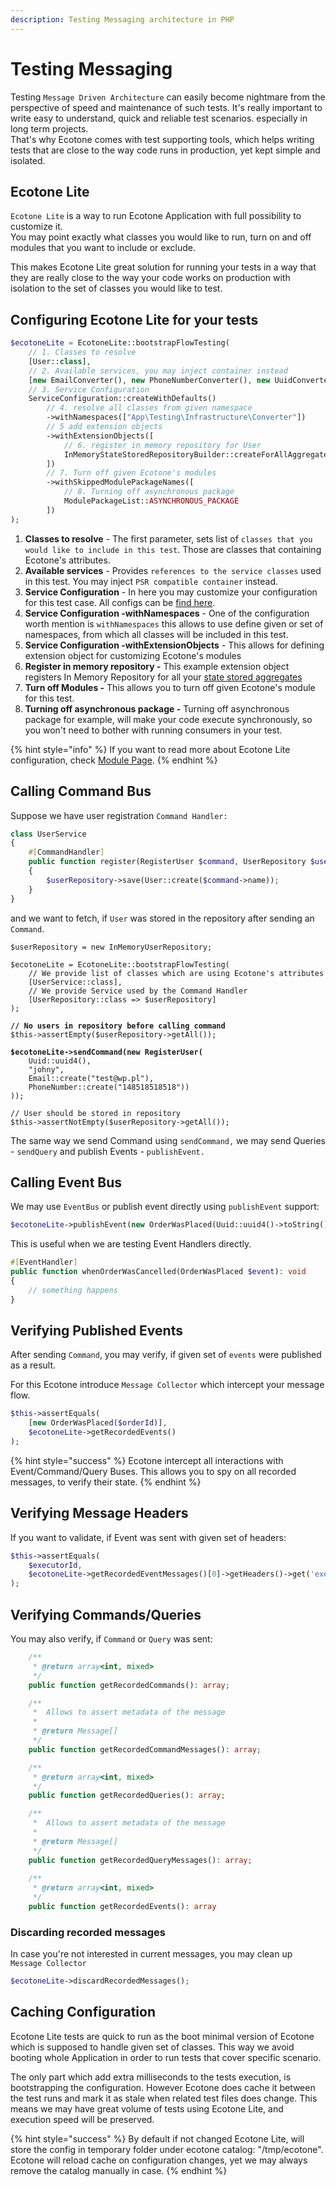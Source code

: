 ```yaml
---
description: Testing Messaging architecture in PHP
---
```


# Testing Messaging

Testing `Message Driven Architecture` can easily become nightmare from the perspective of speed and maintenance of such tests. It's really important to write easy to understand, quick and reliable test scenarios. especially in long term projects. \
That's why Ecotone comes with test supporting tools, which helps writing tests that are close to the way code runs in production, yet kept simple and isolated.

## Ecotone Lite

`Ecotone Lite` is a way to run Ecotone Application with full possibility to customize it.\
You may point exactly what classes you would like to run, turn on and off modules that you want to include or exclude.

This makes Ecotone Lite great solution for running your tests in a way that they are really close to the way your code works on production with isolation to the set of classes you would like to test.

## Configuring Ecotone Lite for your tests

```php
$ecotoneLite = EcotoneLite::bootstrapFlowTesting(
    // 1. Classes to resolve
    [User::class],
    // 2. Available services, you may inject container instead
    [new EmailConverter(), new PhoneNumberConverter(), new UuidConverter()],
    // 3. Service Configuration
    ServiceConfiguration::createWithDefaults()
        // 4. resolve all classes from given namespace
        ->withNamespaces(["App\Testing\Infrastructure\Converter"])
        // 5 add extension objects
        ->withExtensionObjects([
            // 6. register in memory repository for User
            InMemoryStateStoredRepositoryBuilder::createForAllAggregates()
        ])
        // 7. Turn off given Ecotone's modules
        ->withSkippedModulePackageNames([
            // 8. Turning off asynchronous package
            ModulePackageList::ASYNCHRONOUS_PACKAGE
        ])
);
```

1. **Classes to resolve** - The first parameter, sets list of `classes that you would like to include in this test`. Those are classes that containing Ecotone's attributes.
2. **Available services** - Provides `references to the service classes` used in this test. You may inject `PSR compatible container` instead.
3. **Service Configuration** - In here you may customize your configuration for this test case. All configs can be [find here](../../modules/ecotone-lite/#serviceconfiguration).
4. **Service Configuration -withNamespaces** - One of the configuration worth mention is `withNamespaces` this allows to use define given or set of namespaces, from which all classes will be included in this test.
5. **Service Configuration -withExtensionObjects** - This allows for defining extension object for customizing Ecotone's modules
6. **Register in memory repository -** This example extension object registers In Memory Repository for all your [state stored aggregates](../command-handling/state-stored-aggregate/)
7. **Turn off Modules -** This allows you to turn off given Ecotone's module for this test.
8. **Turning off asynchronous package -** Turning off asynchronous package for example, will make your code execute synchronously, so you won't need to bother with running consumers in your test.

{% hint style="info" %}
If you want to read more about Ecotone Lite configuration, check [Module Page](../../modules/ecotone-lite/).
{% endhint %}

## Calling Command Bus

Suppose we have user registration `Command Handler:`

```php
class UserService
{
    #[CommandHandler]
    public function register(RegisterUser $command, UserRepository $userRepository)
    {
        $userRepository->save(User::create($command->name));
    }
}
```

and we want to fetch, if `User` was stored in the repository after sending an `Command`.

<pre class="language-php"><code class="lang-php">$userRepository = new InMemoryUserRepository;

$ecotoneLite = EcotoneLite::bootstrapFlowTesting(
    // We provide list of classes which are using Ecotone's attributes
    [UserService::class],
    // We provide Service used by the Command Handler
    [UserRepository::class => $userRepository]
);
<strong>
</strong><strong>// No users in repository before calling command
</strong>$this->assertEmpty($userRepository->getAll());
<strong>
</strong><strong>$ecotoneLite->sendCommand(new RegisterUser(
</strong>    Uuid::uuid4(),
    "johny",
    Email::create("test@wp.pl"),
    PhoneNumber::create("148518518518"))
));

// User should be stored in repository
$this->assertNotEmpty($userRepository->getAll());
</code></pre>

The same way we send Command using `sendCommand,` we may send Queries - `sendQuery` and publish Events - `publishEvent.`

## Calling Event Bus

We may use `EventBus` or publish event directly using `publishEvent` support:

```php
$ecotoneLite->publishEvent(new OrderWasPlaced(Uuid::uuid4()->toString());
```

This is useful when we are testing Event Handlers directly.

```php
#[EventHandler]
public function whenOrderWasCancelled(OrderWasPlaced $event): void
{
    // something happens
}
```

## Verifying Published Events

After sending `Command`, you may verify, if given set of `events` were published as a result.&#x20;

For this Ecotone introduce `Message Collector` which intercept your message flow.

```php
$this->assertEquals(
    [new OrderWasPlaced($orderId)], 
    $ecotoneLite->getRecordedEvents()
);
```

{% hint style="success" %}
Ecotone intercept all interactions with Event/Command/Query Buses. This allows you to spy on all recorded messages, to verify their state.&#x20;
{% endhint %}

## Verifying Message Headers

If you want to validate, if Event was sent with given set of headers:

```php
$this->assertEquals(
    $executorId, 
    $ecotoneLite->getRecordedEventMessages()[0]->getHeaders()->get('executorId')
);
```

## **Verifying Commands/Queries**

You may also verify, if `Command` or `Query` was sent:

```php
    /**
     * @return array<int, mixed>
     */
    public function getRecordedCommands(): array;

    /**
     *  Allows to assert metadata of the message
     *
     * @return Message[]
     */
    public function getRecordedCommandMessages(): array;

    /**
     * @return array<int, mixed>
     */
    public function getRecordedQueries(): array;

    /**
     *  Allows to assert metadata of the message
     *
     * @return Message[]
     */
    public function getRecordedQueryMessages(): array;
    
    /**
     * @return array<int, mixed>
     */
    public function getRecordedEvents(): array
```

### Discarding recorded messages

In case you're not interested in current messages, you may clean up `Message Collector`

```php
$ecotoneLite->discardRecordedMessages();
```

## Caching Configuration

Ecotone Lite tests are quick to run as the boot minimal version of Ecotone which is supposed to handle given set of classes. This way we avoid booting whole Application in order to run tests that cover specific scenario.

The only part which add extra milliseconds to the tests execution, is bootstrapping the configuration. However Ecotone does cache it between the test runs and mark it as stale when related test files does change. This means we may have great volume of tests using Ecotone Lite, and execution speed will be preserved.

{% hint style="success" %}
By default if not changed Ecotone Lite, will store the config in temporary folder under ecotone catalog: "/tmp/ecotone".\
Ecotone will reload cache on configuration changes, yet we may always remove the catalog manually in case.
{% endhint %}

